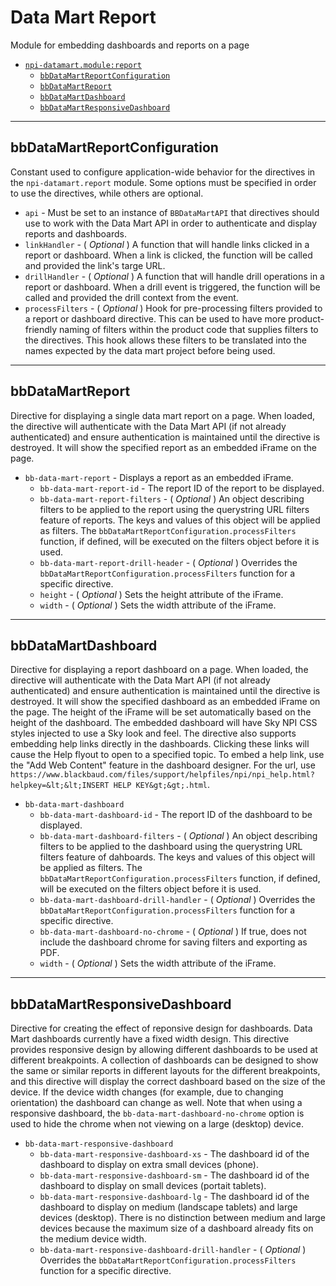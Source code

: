 <a id="npi-datamart.module:report"></a>

# Data Mart Report
Module for embedding dashboards and reports on a page

* [`npi-datamart.module:report`](#npi-datamart.module:report)
    * [`bbDataMartReportConfiguration`](#npi-datamart.module:report~bbDataMartReportConfiguration)
    * [`bbDataMartReport`](#npi-datamart.module:report~bbDataMartReport)
    * [`bbDataMartDashboard`](#npi-datamart.module:report~bbDataMartDashboard)
    * [`bbDataMartResponsiveDashboard`](#npi-datamart.module:report~bbDataMartResponsiveDashboard)
    

---
<a id="npi-datamart.module:report~bbDataMartReportConfiguration"></a>
## bbDataMartReportConfiguration
Constant used to configure application-wide behavior for the directives in the  `npi-datamart.report` module. Some options must be specified in order to use the directives, while others are optional.

* `api` - Must be set to an instance of `BBDataMartAPI` that directives should use to work with the Data Mart API in order to authenticate and display reports and dashboards.
* `linkHandler` - ( _Optional_ ) A function that will handle links clicked in a report or dashboard. When a link is clicked, the function will be called and provided the link&#39;s targe URL.
* `drillHandler` - ( _Optional_ ) A function that will handle drill operations in a report or dashboard. When a drill event is triggered, the function will be called and provided the drill context from the event.
* `processFilters` - ( _Optional_ ) Hook for pre-processing filters provided to a report or dashboard directive. This can be used to have more product-friendly naming of filters within the product code that supplies filters to the directives.  This hook allows these filters to be translated into the names expected by the data mart project before being used.


---
<a id="npi-datamart.module:report~bbDataMartReport"></a>
## bbDataMartReport
Directive for displaying a single data mart report on a page. When loaded, the directive will authenticate with the Data Mart API (if not already authenticated) and ensure authentication is maintained until the directive is destroyed. It will show the specified report as an embedded iFrame on the page.

* `bb-data-mart-report` - Displays a report as an embedded iFrame.
    * `bb-data-mart-report-id` - The report ID of the report to be displayed.
    * `bb-data-mart-report-filters` - ( _Optional_ ) An object describing filters to be applied to the report using the querystring URL filters feature of reports. The keys and values of this object will be applied as filters.  The `bbDataMartReportConfiguration.processFilters` function, if defined, will be executed on the filters object before it is used.
    * `bb-data-mart-report-drill-header` - ( _Optional_ ) Overrides the `bbDataMartReportConfiguration.processFilters` function for a specific directive.
    * `height` - ( _Optional_ ) Sets the height attribute of the iFrame.
    * `width` - ( _Optional_ ) Sets the width attribute of the iFrame.


---
<a id="npi-datamart.module:report~bbDataMartDashboard"></a>
## bbDataMartDashboard
Directive for displaying a report dashboard on a page. When loaded, the directive will authenticate with the Data Mart API (if not already authenticated) and ensure authentication is maintained until the directive is destroyed. It will show the specified dashboard as an embedded iFrame on the page. The height of the iFrame will be set automatically based on the height of the dashboard.The embedded dashboard will have Sky NPI CSS styles injected to use a Sky look and feel.The directive also supports embedding help links directly in the dashboards. Clicking these links will cause the Help flyout to open to a specified topic. To embed a help link, use the &quot;Add Web Content&quot; feature in the dashboard designer.  For the url, use `https://www.blackbaud.com/files/support/helpfiles/npi/npi_help.html?helpkey=&lt;&lt;INSERT HELP KEY&gt;&gt;.html`.

* `bb-data-mart-dashboard`
    * `bb-data-mart-dashboard-id` - The report ID of the dashboard to be displayed.
    * `bb-data-mart-dashboard-filters` - ( _Optional_ ) An object describing filters to be applied to the dashboard using the querystring URL filters feature of dahboards. The keys and values of this object will be applied as filters.  The `bbDataMartReportConfiguration.processFilters` function, if defined, will be executed on the filters object before it is used.
    * `bb-data-mart-dashboard-drill-handler` - ( _Optional_ ) Overrides the `bbDataMartReportConfiguration.processFilters` function for a specific directive.
    * `bb-data-mart-dashboard-no-chrome` - ( _Optional_ ) If true, does not include the dashboard chrome for saving filters and exporting as PDF.
    * `width` - ( _Optional_ ) Sets the width attribute of the iFrame.


---
<a id="npi-datamart.module:report~bbDataMartResponsiveDashboard"></a>
## bbDataMartResponsiveDashboard
Directive for creating the effect of reponsive design for dashboards. Data Mart dashboards currently have a fixed width design. This directive provides responsive design by allowing different dashboards to be used at different breakpoints.  A collection of dashboards can be designed to show the same or similar reports in different layouts for the different breakpoints, and this directive will display the correct dashboard based on the size of the device.  If the device width changes (for example, due to changing orientation) the dashboard can change as well.Note that when using a responsive dashboard, the `bb-data-mart-dashboard-no-chrome` option is used to hide the chrome when not viewing on a large (desktop) device.

* `bb-data-mart-responsive-dashboard`
    * `bb-data-mart-responsive-dashboard-xs` - The dashboard id of the dashboard to display on extra small devices (phone).
    * `bb-data-mart-responsive-dashboard-sm` - The dashboard id of the dashboard to display on small devices (portait tablets).
    * `bb-data-mart-responsive-dashboard-lg` - The dashboard id of the dashboard to display on medium (landscape tablets) and large devices (desktop).  There is no distinction between medium and large devices because the maximum size of a dashboard already fits on the medium device width.
    * `bb-data-mart-responsive-dashboard-drill-handler` - ( _Optional_ ) Overrides the `bbDataMartReportConfiguration.processFilters` function for a specific directive.
